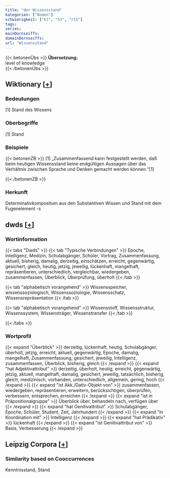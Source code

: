 ```yaml
---
title: "der Wissensstand"
kategorien: ["Nomen"]
schwierigkeit: ["k1", "h3", "r15"]
tags:
series:
mainDornseiffs:
domainDornseiffs:
url: "Wissensstand"
---
```


{{< betonenÜbs >}}
**Übersetzung:**  
level  of knowledge  
{{< /betonenÜbs >}}

## Wiktionary [[+](https://de.wiktionary.org/wiki/Wissensstand)]

### Bedeutungen
[1] Stand des Wissens  

### Oberbegriffe
[1] Stand  

### Beispiele
{{< betonenZB >}}
[1] „Zusammenfassend kann festgestellt werden, daß beim heutigen Wissensstand keine endgültigen Aussagen über das Verhältnis zwischen Sprache und Denken gemacht werden können.“[1]  

{{< /betonenZB >}}
### Herkunft
Determinativkompositum aus den Substantiven Wissen und Stand mit dem Fugenelement -s  



## dwds [[+](https://www.dwds.de/wb/Wissensstand)]

### Wortinformation
{{< tabs "Dwds" >}}
{{< tab "Typische Verbindungen" >}}
Epoche, Intelligenz, Medizin, Schulabgänger, Schüler, Vortrag, Zusammenfassung, aktuell, bisherig, damalig, derzeitig, einschätzen, erreicht, gegenwärtig, gesichert, gleich, heutig, jetzig, jeweilig, lückenhaft, mangelhaft, repräsentieren, unterschiedlich, vergleichbar, wiedergeben, zusammenfassen, Überblick, Überprüfung, überholt
{{< /tab >}}

{{< tab "alphabetisch vorangehend" >}}
Wissensspeicher, wissenssoziologisch, Wissenssoziologie, Wissensschatz, Wissensrepräsentation
{{< /tab >}}

{{< tab "alphabetisch vorangehend" >}}
Wissensstoff, Wissensstruktur, Wissenssystem, Wissensträger, Wissenstransfer
{{< /tab >}}

{{< /tabs >}}

### Wortprofil
{{< expand "Überblick" >}} derzeitig, lückenhaft, heutig, Schulabgänger, überholt, jetzig, erreicht, aktuell, gegenwärtig, Epoche, damalig, mangelhaft, Zusammenfassung, gesichert, jeweilig, Intelligenz, zusammenfassen, Überblick, bisherig, gleich {{< /expand >}}
{{< expand "hat Adjektivattribut" >}} derzeitig, überholt, heutig, erreicht, gegenwärtig, jetzig, aktuell, mangelhaft, damalig, gesichert, jeweilig, tatsächlich, bisherig, gleich, medizinisch, vorhanden, unterschiedlich, allgemein, gering, hoch {{< /expand >}}
{{< expand "ist Akk./Dativ-Objekt von" >}} zusammenfassen, wiedergeben, repräsentieren, erweitern, berücksichtigen, überprüfen, verbessern, entsprechen, erreichen {{< /expand >}}
{{< expand "ist in Präpositionalgruppe" >}} Überblick über, behandeln nach, verfügen über {{< /expand >}}
{{< expand "hat Genitivattribut" >}} Schulabgänger, Epoche, Schüler, Student, Zeit, Jahrhundert {{< /expand >}}
{{< expand "in Koordination mit" >}} Intelligenz {{< /expand >}}
{{< expand "hat Prädikativ" >}} lückenhaft {{< /expand >}}
{{< expand "ist Genitivattribut von" >}} Basis, Verbesserung {{< /expand >}}

## Leipzig Corpora [[+](https://corpora.uni-leipzig.de/en/res?word=Wissensstand&corpusId=deu_newscrawl-public_2018)]


### Similarity based on Cooccurrences
Kenntnisstand, Stand


